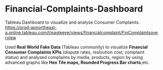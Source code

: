 # Financial-Complaints-Dashboard
Tableau Dashboard to visualize and analyse Consumer Complaints.<br>
https://prod-apnortheast-a.online.tableau.com/t/eagleeye/views/financialcomplaint/FinComplaintsoverview
<br>

Used **Real World Fake Data** (Tableau community) to visualize **Financial Consumer Complaints KPIs** (dispute rates, resloution cost, complaint status) and analysed complaints by media, products, region by using advanced graphs like **Hex Tile maps, Rounded Progress Bar charts**,etc.
   
